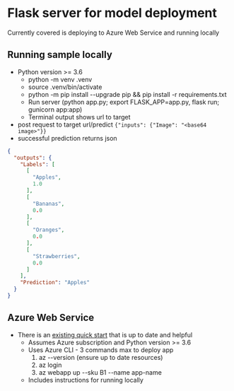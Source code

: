 # Flask server for model deployment

Currently covered is deploying to Azure Web Service and running locally

## Running sample locally

* Python version >= 3.6
  * python -m venv .venv
  * source .venv/bin/activate
  * python -m pip install --upgrade pip && pip install -r requirements.txt
  * Run server (python app.py; export FLASK_APP=app.py, flask run; gunicorn app:app)
  * Terminal output shows url to target
* post request to target url/predict
  `{"inputs": {"Image": "<base64 image>"}}`
* successful prediction returns json

```json
{
  "outputs": {
    "Labels": [
      [
        "Apples", 
        1.0
      ], 
      [
        "Bananas", 
        0.0
      ], 
      [
        "Oranges", 
        0.0
      ], 
      [
        "Strawberries", 
        0.0
      ]
    ], 
    "Prediction": "Apples"
  }
}
```



## Azure Web Service

* There is an [existing quick start](https://docs.microsoft.com/en-us/azure/app-service/quickstart-python?toc=%2Fpython%2Fazure%2FTOC.json&tabs=bash&pivots=python-framework-flask) that is up to date and helpful
  * Assumes Azure subscription and Python version >= 3.6
  * Uses Azure CLI - 3 commands max to deploy app
    1. az --version (ensure up to date resources)
    2. az login
    3. az webapp up --sku B1 --name app-name
  * Includes instructions for running locally

